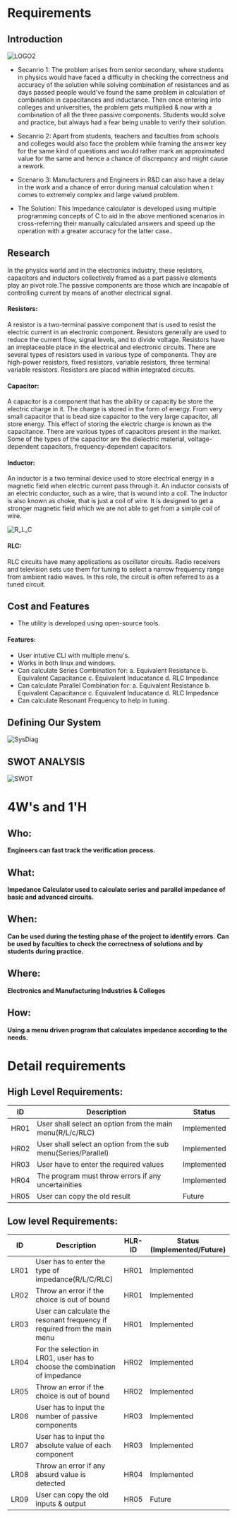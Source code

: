 
# Requirements

## Introduction
![LOGO2](https://github.com/ar4240/ImpCalc/blob/main/1_Requirements/logo2.jpeg)

* Secanrio 1: The problem arises from senior secondary, where students in physics would have faced a difficulty in checking the correctness and accuracy of the solution while solving combination of resistances and as days passed people would've found the same problem in calculation of combination in capacitances and inductance. Then once entering into colleges and universities, the problem gets multiplied & now with a combination of all the three passive components. Students would solve and practice, but always had a fear being unable to verify their solution.

* Secanrio 2: Apart from students, teachers and faculties from schools and colleges would also face the problem while framing the answer key for the same kind of questions and would rather mark an approximated value for the same and hence a chance of discrepancy and might cause a rework.

* Scenario 3: Manufacturers and Engineers in R&D can also have a delay in the work and a chance of error during manual calculation when t comes to extremely complex and large valued problem.

* The Solution: This Impedance calculator is developed using multiple programming concepts of C to aid in the above mentioned scenarios in cross-referring their manually calculated answers and speed up the operation with a greater accuracy for the latter case..

## Research
In the physics world and in the electronics industry, these resistors, capacitors and inductors collectively framed as a part passive elements play an pivot role.The passive components are those which are incapable of controlling current by means of another electrical signal.

#### Resistors:
A resistor is a two-terminal passive component that is used to resist the electric current in an electronic component. Resistors generally are used to reduce the current flow, signal levels, and to divide voltage. Resistors have an irreplaceable place in the electrical and electronic circuits. There are several types of resistors used in various type of components. They are high-power resistors, fixed resistors, variable resistors, three terminal variable resistors. Resistors are placed within integrated circuits.

#### Capacitor:
A capacitor is a component that has the ability or capacity be store the electric charge in it. The charge is stored in the form of energy. From very small capacitor that is bead size capacitor to the very large capacitor, all store energy. This effect of storing the electric charge is known as the capacitance. There are various types of capacitors present in the market. Some of the types of the capacitor are the dielectric material, voltage-dependent capacitors, frequency-dependent capacitors.

#### Inductor:
An inductor is a two terminal device used to store electrical energy in a magnetic field when electric current pass through it. An inductor consists of an electric conductor, such as a wire, that is wound into a coil. The inductor is also known as choke, that is just a coil of wire. It is designed to get a stronger magnetic field which we are not able to get from a simple coil of wire.

![R_L_C](https://github.com/ar4240/ImpCalc/blob/main/1_Requirements/R_L_C.png)

#### RLC:
RLC circuits have many applications as oscillator circuits. Radio receivers and television sets use them for tuning to select a narrow frequency range from ambient radio waves. In this role, the circuit is often referred to as a tuned circuit.

## Cost and Features
* The utility is developed using open-source tools. 
#### Features:
* User intutive CLI with multiple menu's.
* Works in both linux and windows.
* Can calculate Series Combination for:
    a. Equivalent Resistance
    b. Equivalent Capacitance
    c. Equivalent Inducatance
    d. RLC Impedance 
* Can calculate Parallel Combination for:
    a. Equivalent Resistance
    b. Equivalent Capacitance
    c. Equivalent Inducatance
    d. RLC Impedance 
* Can calculate Resonant Frequency to help in tuning.


## Defining Our System
![SysDiag](https://github.com/ar4240/ImpCalc/blob/main/1_Requirements/SYS_DIAG.png)
## SWOT ANALYSIS
![SWOT](https://github.com/ar4240/ImpCalc/blob/main/1_Requirements/SWOT.jpg)

# 4W&#39;s and 1&#39;H

## Who:

**Engineers can fast track the verification process.**

## What:

**Impedance Calculator used to calculate series and parallel impedance of basic and advanced circuits.**

## When:

**Can be used during the testing phase of the project to identify errors.**
**Can be used by faculties to check the correctness of solutions and by students during practice.**

## Where:

**Electronics and Manufacturing Industries & Colleges**

## How:

**Using a menu driven program that calculates impedance according to the needs.**


# Detail requirements
## High Level Requirements: 
| ID | Description | Status | 
| ----- | ----- | ---------|
| HR01 | User shall select an option from the main menu(R/L/c/RLC) | Implemented | 
| HR02 | User shall select an option from the sub menu(Series/Parallel)  | Implemented |
| HR03 | User have to enter the required values | Implemented |
| HR04 | The program must throw errors if any uncertainities | Implemented |
| HR05 | User can copy the old result | Future |

##  Low level Requirements:

|ID  | Description | HLR-ID | Status (Implemented/Future)|
|----|-------------|--------|----------------------------|
|LR01| User has to enter the type of impedance(R/L/C/RLC) | HR01 | Implemented |
|LR02| Throw an error if the choice is out of bound | HR01 | Implemented |
|LR03| User can calculate the resonant frequency if required from the main menu | HR01 | Implemented |
|LR04| For the selection in LR01, user has to choose the combination of impedance | HR02 | Implemented |
|LR05| Throw an error if the choice is out of bound | HR02 | Implemented |
|LR06| User has to input the number of passive components | HR03 | Implemented |
|LR07| User has to input the absolute value of each component | HR03 | Implemented |
|LR08| Throw an error if any absurd value is detected | HR04 | Implemented |
|LR09| User can copy the old inputs & output | HR05 | Future | 
